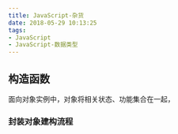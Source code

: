 ```yaml
---
title: JavaScript-杂货
date: 2018-05-29 10:13:25
tags:
- JavaScript
- JavaScript-数据类型
---
```




## 构造函数
面向对象实例中，对象将相关状态、功能集合在一起，
### 封装对象建构流程